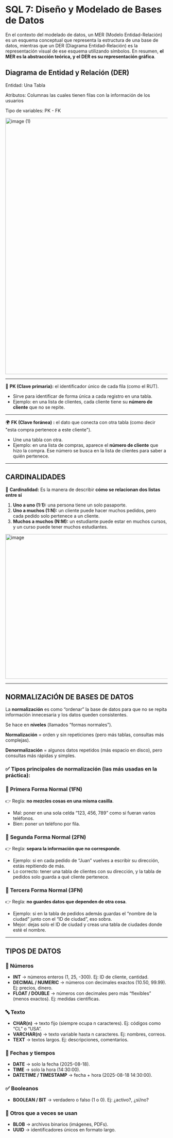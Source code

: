 # SQL 7: Diseño y Modelado de Bases de Datos

En el contexto del modelado de datos, un MER (Modelo Entidad-Relación) es un esquema conceptual que representa la estructura de una base de datos, mientras que un DER (Diagrama Entidad-Relación) es la representación visual de ese esquema utilizando símbolos. En resumen, **el MER es la abstracción teórica, y el DER es su representación gráfica**. 

## Diagrama de Entidad y **R**elación (DER)

Entidad: Una Tabla

Atributos: Columnas las cuales tienen filas con la información de los usuarios

Tipo de variables: PK - FK 


<img width="978" height="797" alt="image (1)" src="https://github.com/user-attachments/assets/062de742-e93a-459e-be27-6261928afa27" />

---

🔑 **PK (Clave primaria):** el identificador único de cada fila (como el RUT).

- Sirve para identificar de forma única a cada registro en una tabla.
- Ejemplo: en una lista de clientes, cada cliente tiene su **número de cliente** que no se repite.

---

🌍 **FK (Clave foránea) :** el dato que conecta con otra tabla (como decir "esta compra pertenece a este cliente").

- Une una tabla con otra.
- Ejemplo: en una lista de compras, aparece el **número de cliente** que hizo la compra. Ese número se busca en la lista de clientes para saber a quién pertenece.
---

## CARDINALIDADES

🔗 **Cardinalidad:** Es la manera de describir **cómo se relacionan dos listas entre sí**

1. **Uno a uno (1:1):** una persona tiene un solo pasaporte.
2. **Uno a muchos (1:N):** un cliente puede hacer muchos pedidos, pero cada pedido solo pertenece a un cliente.
3. **Muchos a muchos (N:M):** un estudiante puede estar en muchos cursos, y un curso puede tener muchos estudiantes.


<img width="680" height="450" alt="image" src="https://github.com/user-attachments/assets/bbe8ded5-bc23-4726-bf37-f12afe75db37" />

---
## NORMALIZACIÓN DE BASES DE DATOS

La **normalización** es como “ordenar” la base de datos para que no se repita información innecesaria y los datos queden consistentes.

Se hace en **niveles** (llamados “formas normales”).

**Normalización** = orden y sin repeticiones (pero más tablas, consultas más complejas).

**Denormalización** = algunos datos repetidos (más espacio en disco), pero consultas más rápidas y simples.

### ✅ Tipos principales de normalización (las más usadas en la práctica):

### 🔹 **Primera Forma Normal (1FN)**

👉 Regla: **no mezcles cosas en una misma casilla**.

- Mal: poner en una sola celda “123, 456, 789” como si fueran varios teléfonos.
- Bien: poner un teléfono por fila.

### 🔹 **Segunda Forma Normal (2FN)**

👉 Regla: **separa la información que no corresponde**.

- Ejemplo: si en cada pedido de “Juan” vuelves a escribir su dirección, estás repitiendo de más.
- Lo correcto: tener una tabla de clientes con su dirección, y la tabla de pedidos solo guarda a qué cliente pertenece.

### 🔹 **Tercera Forma Normal (3FN)**

👉 Regla: **no guardes datos que dependen de otra cosa**.

- Ejemplo: si en la tabla de pedidos además guardas el “nombre de la ciudad” junto con el “ID de ciudad”, eso sobra.
- Mejor: dejas solo el ID de ciudad y creas una tabla de ciudades donde esté el nombre.

---

## TIPOS DE DATOS

### **🔢 Números**

- **INT** → números enteros (1, 25, -300). Ej: ID de cliente, cantidad.
- **DECIMAL / NUMERIC** → números con decimales exactos (10.50, 99.99). Ej: precios, dinero.
- **FLOAT / DOUBLE** → números con decimales pero más “flexibles” (menos exactos). Ej: medidas científicas.

### 🔤 **Texto**

- **CHAR(n)** → texto fijo (siempre ocupa n caracteres). Ej: códigos como “CL” o “USA”.
- **VARCHAR(n)** → texto variable hasta n caracteres. Ej: nombres, correos.
- **TEXT** → textos largos. Ej: descripciones, comentarios.

### 📅 **Fechas y tiempos**

- **DATE** → solo la fecha (2025-08-18).
- **TIME** → solo la hora (14:30:00).
- **DATETIME / TIMESTAMP** → fecha + hora (2025-08-18 14:30:00).

### ✅ **Booleanos**

- **BOOLEAN / BIT** → verdadero o falso (1 o 0). Ej: ¿activo?, ¿sí/no?

### 🔑 **Otros que a veces se usan**

- **BLOB** → archivos binarios (imágenes, PDFs).
- **UUID** → identificadores únicos en formato largo.
